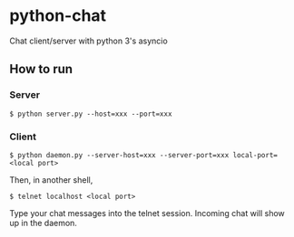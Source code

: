# python-chat
Chat client/server with python 3's asyncio

## How to run

### Server

```
$ python server.py --host=xxx --port=xxx
```

### Client

```
$ python daemon.py --server-host=xxx --server-port=xxx local-port=<local port>
```

Then, in another shell,

```
$ telnet localhost <local port>
```

Type your chat messages into the telnet session.
Incoming chat will show up in the daemon.

